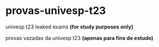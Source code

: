 # provas-univesp-t23
univesp t23 leaked exams **(for study purposes only)**

provas vazadas da univesp t23 **(apenas para fins de estudo)**
